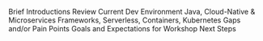 Brief Introductions
Review Current Dev Environment
Java, Cloud-Native & Microservices Frameworks, Serverless, Containers, Kubernetes
Gaps and/or Pain Points
Goals and Expectations for Workshop
Next Steps
